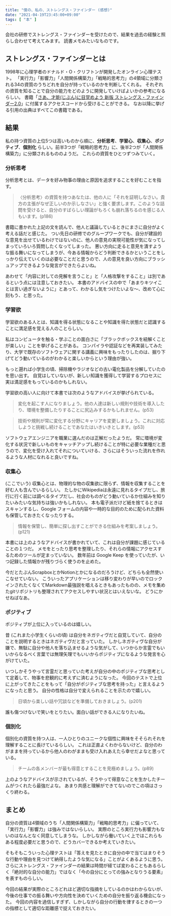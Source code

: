 ```yaml
---
title: "僕の、私の、ストレングス・ファインダー (感想)"
date: "2021-04-19T23:45:00+09:00"
tags: [ "本" ]
---
```


会社の研修でストレングス・ファインダーを受けたので、結果を過去の経験と照らし合わせて考えてみます。
読書メモみたいなものです。

## ストレングス・ファインダーとは

1998年に心理学者のドナルド・O・クリフトンが開発したオンライン心理テスト。
「実行力」「影響力」「人間関係構築力」「戦略的思考力」の4領域に分類される34の資質のうちどれを自分が持っているのかを判断してくれる。
それぞれの資質を知ることで自分の能力をどのように開発していけばよいかの参考になるらしい。
書籍「[さあ、才能(じぶん)に目覚めよう 新版 ストレングス・ファインダー2.0](https://www.amazon.co.jp/%E3%81%95%E3%81%82%E3%80%81%E6%89%8D%E8%83%BD-%E3%81%98%E3%81%B6%E3%82%93-%E3%81%AB%E7%9B%AE%E8%A6%9A%E3%82%81%E3%82%88%E3%81%86-%E6%96%B0%E7%89%88-%E3%82%B9%E3%83%88%E3%83%AC%E3%83%B3%E3%82%B0%E3%82%B9%E3%83%BB%E3%83%95%E3%82%A1%E3%82%A4%E3%83%B3%E3%83%80%E3%83%BC2-0/dp/4532321433/ref=sr_1_1?__mk_ja_JP=%E3%82%AB%E3%82%BF%E3%82%AB%E3%83%8A&dchild=1&keywords=%E3%82%B9%E3%83%88%E3%83%AC%E3%83%B3%E3%82%B0%E3%82%B9%E3%83%BB%E3%83%95%E3%82%A1%E3%82%A4%E3%83%B3%E3%83%80%E3%83%BC&qid=1618838810&sr=8-1)」に付属するアクセスコードから受けることができる。
なお以降に挙げる引用の出典はすべてこの書籍である。

## 結果

私の持つ資質の上位5つは高いものから順に、__分析思考__、__学習心__、__収集心__、__ポジティブ__、__個別化__ らしい。前半3つが「戦略的思考力」に、後半2つが「人間関係構築力」に分類されるもののようだ。
これらの資質をひとつずつみていく。

### 分析思考

分析思考とは、データを好み物事の理由と原因を追求することを好むことを指す。

> 〈分析思考〉の資質を持つあなたは、他の人に「それを証明しなさい。貴方の主張がなぜ正しいのか示しなさい」と強く要求します。このような詰問を受けると、自分のすばらしい理論がもろくも崩れ落ちるのを感じる人もいます。(p186)

書籍に書かれた上記の文を読んで、他人と議論しているときにまさに自分がよく考える話だと感じた。
つい先日の研修でのグループワークでも、自分が建設的な意見を出せているわけではないのに、他人の意見の実現可能性が気になってしまっていろいろ質問したくなってしまった。
悪い方向に走ると意見を潰すような振る舞いになってしまうが、今ある情報からどう判断できるかということをしっかり伝えていくのは必要なことだと思うので、人の意見を良い方向にブラッシュアップできるような発言ができたらよいね。

あわせて「内容に対しての見解を言うこと」と「人格攻撃をすること」は別であるという点には注意しておきたい。
本書のアドバイスの中で「あまりキツイことは言い過ぎないように」とあって、わかるし気をつけたいよな〜、改めて心に刻もう、と思った。

### 学習欲

学習欲のある人とは、知識を得る状態になることや知識を得た状態だと認識することに満足感を覚える人のことらしい。

私はコンピュータを触る・学ぶことの面白さに「ブラックボックスを紐解くことが楽しい」ことを挙げることがある。
コンパイラや認証などを再実装してみたり、大学で既存のソフトウェアに関する講義に興味をもったりしたのは、掘り下げてどう動いているのがわかると楽しいからという理由が強い。

もっと遡れば小学生の頃、掃除機やラジオなどの古い電化製品を分解していたのを思い出す。
自覚はしていないが、新しい知識を獲得して学習するプロセスに実は満足感をもっているのかもしれない。

学習欲の高い人に向けて本書では次のようなアドバイスが挙げられている。

> 変化を起こす人になりましょう。他の人達は新しい規則や技術を導入したり、環境を整備したりすることに尻込みするかもしれません。(p53)

> 技術や規則が常に変化する分野にキャリアを変更しましょう。これに対応しようと挑戦し続けることであなたはいきいきとします。(p53)

ソフトウェアエンジニアを職業に選んだのは正解だったようだ。
常に環境が変化する状況で新しいものをキャッチアップし続けることが特に必要な業種だと思うので、変化を受け入れてそれについていける、さらにはそういった流れを作れるような人材になれると良いですね。

### 収集心

(ここでいう) 収集心とは、物理的な物の収集欲に限らず、情報を収集することを好む人も含んでいるらしい。
たしかにWikipediaは永遠に見れるタイプだし、旅行に行く前には調べるタイプだし、社会のものがどう動いているか仕組みを知りたいみたいな気持ちは強いかもしれない。
本も電子派だけど紙を捨てるときはスキャンするし、Google フォームの内容や一時的な目的のために配られた資料も保管しておきたくなったりする。

> 情報を保管し、簡単に探し出すことができる仕組みを考案しましょう。(p121)

本書には上のようなアドバイスが書かれていて、これは自分が課題に感じていることの１つだ。
メモをとったり思考を整理したり、それらの情報にアクセスするためのツールが定まっていない。
数年前は Google Keep を使っていたが、いつ記録した情報かが残りづらく使うのを止めた。

今だとたぶんScrapboxとかNotionとかになるのだろうけど、どちらも全然使いこなせていない。
こういったアプリケーションは移り変わりが早いのでロックインされたくなくてMarkdown最強説を唱えるときもあったものの、メモを集めたgitリポジトリも整理されてアクセスしやすい状況とはいえないな。
どうにかせねばなあ。

### ポジティブ

ポジティブが上位に入っているのは嬉しい。

昔 (これまた小学生くらいの頃) は自分をネガティヴだと自覚していて、自分のことを説明するときはネガティヴだと言っていた。
しかしネガティヴな自分が嫌で、無駄に自分や他人を落ち込ませるような気がして、いつからか言霊でもいいからなるべく言葉では無理矢理でもいいからポジティブになるような発言を心がけていた。

いつしかそうやって言霊だと思っていた考えが自分の中のポジティブな思考として定着して、物事を悲観的に考えずに済むようになった。
今回のテストで上位に上がってきたことをもって「自分がポジティブな思考を持った」と言えるようになったと思う。
自分の性格は自分で変えられることを示たので嬉しい。

> 日頃から楽しい話や冗談などを準備しておきましょう。(p201)

誰も傷つけないで笑いをとりたい。面白い話ができる人になりたいね。

### 個別化

個別化の資質を持つ人は、一人ひとりのユニークな個性に興味をそそられそれを理解することに長けているらしい。
これは正直よくわからないけど、自分のわがままを持っているから他人のわがままも受け入れあえたら幸せだよなと思っている。

> チームの各メンバーが最も得意とすることを見極めましょう。(p89)

上のようなアドバイスが示されているが、そうやって得意なことを生かしたチームがつくれたら最強だよな。
あまり共感と理解ができてないのでこの項はさっくり終わる。

## まとめ

自分の資質は4領域のうち「人間関係構築力」「戦略的思考力」に偏っていて、「実行力」「影響力」は強みではないらしい。
実際のところ実行力も影響力もないのはなんとなく同意してしまうな。
しかしながら働いていく上ではこれらもある程度必要だと思うので、どうカバーできるか考えていきたい。

そもそもこういった心理テストは「答えを見たときに自分の中で当てはまりそうな行動や理由を見つけて納得したような気になる」ことがよくあるように思う。
さらにストレングス・ファインダーの結果は時間が経てば変わることもあるらしく「絶対的な自分の能力」ではなく「今の自分にとっての強みとなりうる要素」を表すものらしい。

今回の結果が実際のところどれほど適切な指摘をしているのかはわからないが、今後の仕事での振る舞いや方向性を決めていくための自分を振り返る機会になった。
今回の内容を過信しすぎず、しかしながら自分の行動を律するときの一つの指標として適切な距離感で捉えておきたい。
